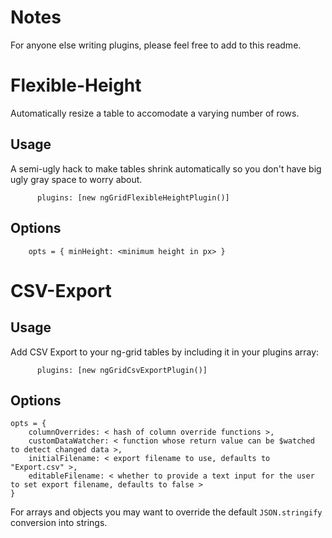 Notes
=====

For anyone else writing plugins, please feel free to add to this readme.

Flexible-Height
===============

Automatically resize a table to accomodate a varying number of rows.

Usage
-----

A semi-ugly hack to make tables shrink automatically so you don't have big ugly gray space to worry about.

          plugins: [new ngGridFlexibleHeightPlugin()]

Options
-------

        opts = { minHeight: <minimum height in px> }

CSV-Export
==========

Usage
-----

Add CSV Export to your ng-grid tables by including it in your plugins array:

          plugins: [new ngGridCsvExportPlugin()]

Options
-------

    opts = {
        columnOverrides: < hash of column override functions >,
        customDataWatcher: < function whose return value can be $watched to detect changed data >,
        initialFilename: < export filename to use, defaults to "Export.csv" >,
        editableFilename: < whether to provide a text input for the user to set export filename, defaults to false >
    }

For arrays and objects you may want to override the default `JSON.stringify`
conversion into strings.



